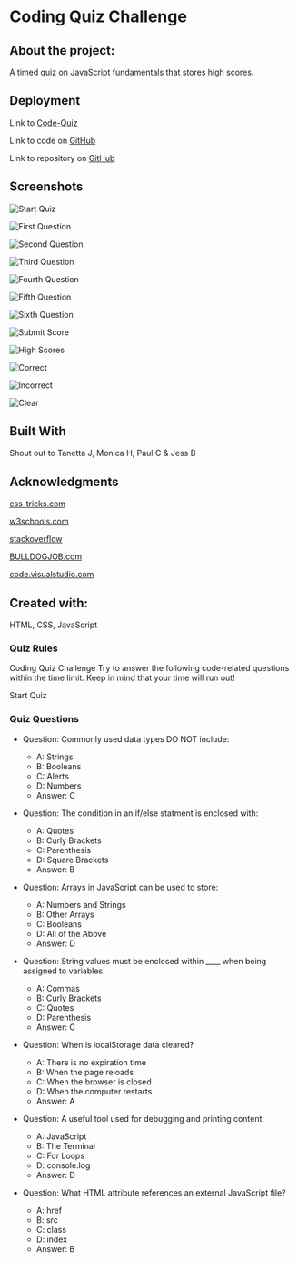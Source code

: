 # Coding Quiz Challenge

## About the project:
A timed quiz on JavaScript fundamentals that stores high scores.

## Deployment

Link to [Code-Quiz](https://)

Link to code on [GitHub](https://github.com/Rachel-Reidenga/code-quiz/blob/master/js/script.js)

Link to repository on [GitHub](https://github.com/Rachel-Reidenga/code-quiz)

## Screenshots

![Start Quiz](./assets/screenshots/StartQuiz.png)

![First Question](./assets/screenshots/Question1.png)

![Second Question](./assets/screenshots/Question2.png)

![Third Question](./assets/screenshots/Question3.png)

![Fourth Question](./assets/screenshots/Question4.png)

![Fifth Question](./assets/screenshots/Question5.png)

![Sixth Question](./assets/screenshots/Question6.png)

![Submit Score](./assets/screenshots/SubmitScore.png)

![High Scores](./assets/screenshots/HighScores.png)

![Correct](./assets/screenshots/Correct.png)

![Incorrect](./assets/screenshots/Incorrect.png)

![Clear](./assets/screenshots/ClearedScores.png)


## Built With

Shout out to Tanetta J, Monica H, Paul C & Jess B

## Acknowledgments

[css-tricks.com](https://css-tricks.com/)

[w3schools.com](https://www.w3schools.com/)

[stackoverflow](https://stackoverflow.com/)

[BULLDOGJOB.com](https://bulldogjob.com/news/449-how-to-write-a-good-readme-for-your-github-project)

[code.visualstudio.com](https://code.visualstudio.com/docs/languages/markdown)

## Created with:
HTML, CSS, JavaScript


### Quiz Rules
Coding Quiz Challenge
Try to answer the following code-related questions within the time limit.
Keep in mind that your time will run out!

Start Quiz

### Quiz Questions
* Question: Commonly used data types DO NOT include:
  - A: Strings
  - B: Booleans
  - C: Alerts
  - D: Numbers
  - Answer: C
  
* Question: The condition in an if/else statment is enclosed with:
  - A: Quotes
  - B: Curly Brackets
  - C: Parenthesis
  - D: Square Brackets
  - Answer: B
   
* Question: Arrays in JavaScript can be used to store:
  - A: Numbers and Strings
  - B: Other Arrays
  - C: Booleans
  - D: All of the Above
  - Answer: D
    
* Question: String values must be enclosed within ____ when being assigned to variables.
  - A: Commas
  - B: Curly Brackets
  - C: Quotes
  - D: Parenthesis
  - Answer: C
    
* Question: When is localStorage data cleared?
  - A: There is no expiration time
  - B: When the page reloads
  - C: When the browser is closed
  - D: When the computer restarts
  - Answer: A
    
* Question: A useful tool used for debugging and printing content:
  - A: JavaScript
  - B: The Terminal
  - C: For Loops
  - D: console.log
  - Answer: D
    
* Question: What HTML attribute references an external JavaScript file?
  - A: href
  - B: src
  - C: class
  - D: index
  - Answer: B